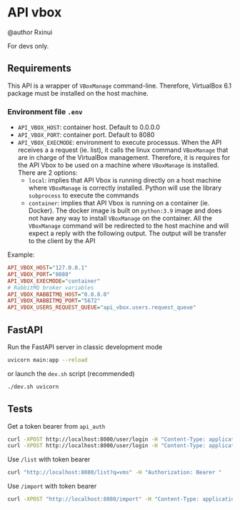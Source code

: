 # API vbox

@author Rxinui

For devs only.

## Requirements

This API is a wrapper of `VBoxManage` command-line. Therefore, VirtualBox 6.1 package must be installed on the host machine.

### Environment file `.env`

- `API_VBOX_HOST`: container host. Default to 0.0.0.0
- `API_VBOX_PORT`: container port. Default to 8080
- `API_VBOX_EXECMODE`: environment to execute processus. When the API receives a a request (ie. list), it calls the linux command `VBoxManage` that are in charge of the VirtualBox management. Therefore, it is requires for the API Vbox to be used on a machine where `VBoxManage` is installed. There are 2 options:
    - `local`: implies that API Vbox is running directly on a host machine where `VBoxManage` is correctly installed. Python will use the library `subprocess` to execute the commands
    - `container`: implies that API Vbox is running on a container (ie. Docker). The docker image is built on `python:3.9` image and does not have any way to install `VBoxManage` on the container. All the `VBoxManage` command will be redirected to the host machine and will expect a reply with the following output. The output will be transfer to the client by the API

Example:

```ini
API_VBOX_HOST="127.0.0.1"
API_VBOX_PORT="8080"
API_VBOX_EXECMODE="container"
# RabbitMQ broker variables
API_VBOX_RABBITMQ_HOST="0.0.0.0"
API_VBOX_RABBITMQ_PORT="5672"
API_VBOX_USERS_REQUEST_QUEUE="api_vbox.users.request_queue"
```

## FastAPI

Run the FastAPI server in classic development mode

```sh
uvicorn main:app --reload
```

or launch the `dev.sh` script (recommended)

```sh
./dev.sh uvicorn
```

## Tests

Get a token bearer from `api_auth`
```bash
curl -XPOST http://localhost:8000/user/login -H "Content-Type: application/json" -d '{"email": "shihan@dojo.dev", "password": "shihan"}'
curl -XPOST http://localhost:8000/user/login -H "Content-Type: application/json" -d '{"email": "t.api_vbox.scope_3@dojo.dev", "password": "dojotest"}'
```

Use `/list` with token bearer
```bash
curl "http://localhost:8080/list?q=vms" -H "Authorization: Bearer "
```

Use `/import` with token bearer

```bash
curl -XPOST "http://localhost:8080/import" -H "Content-Type: application/json" -H "Authorization: Bearer " -d '{"vmname": "error-vm", "image": "pmint_box_dev.ova"}'
```